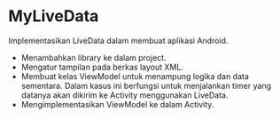 # MyLiveData
Implementasikan LiveData dalam membuat aplikasi Android.

- Menambahkan library ke dalam project.
- Mengatur tampilan pada berkas layout XML.
- Membuat kelas ViewModel untuk menampung logika dan data sementara. Dalam kasus ini berfungsi untuk menjalankan timer yang datanya akan dikirim ke Activity menggunakan LiveData.
- Mengimplementasikan ViewModel ke dalam Activity.
